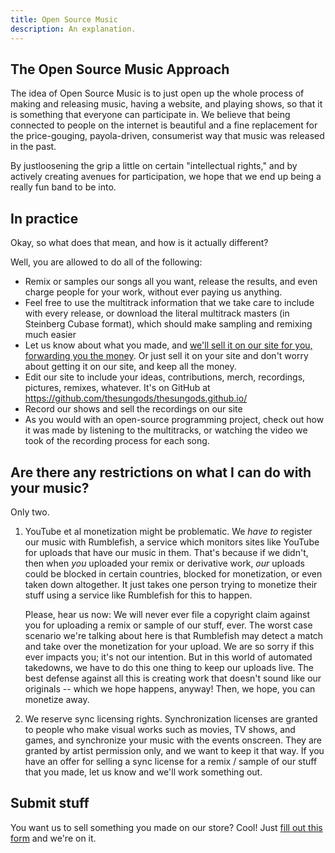 ```yaml
---
title: Open Source Music
description: An explanation.
---
```


## The Open Source Music Approach

The idea of Open Source Music is to just open up the whole process of making and releasing music,
having a website, and playing shows, so that it is something that everyone can participate in. 
We believe that being connected to people on the internet is beautiful and a fine replacement for
the price-gouging, payola-driven, consumerist way that music was released in the past. 

By justloosening the grip a little on certain "intellectual rights," and by actively creating avenues
for participation, we hope that we end up being a really fun band to be into.

## In practice

Okay, so what does that mean, and how is it actually different?

Well, you are allowed to do all of the following:

- Remix or samples our songs all you want, release the results, and even charge people for your work,
  without ever paying us anything.
- Feel free to use the multitrack information that we take care to include with every release, or
  download the literal multitrack masters (in Steinberg Cubase format), which should make
  sampling and remixing much easier
- Let us know about what you made, and [we'll sell it on our site for you, forwarding you the money](#submit-stuff).
  Or just sell it on your site and don't worry about getting it on our site, and keep all the money.
- Edit our site to include your ideas, contributions, merch, recordings, pictures, remixes, whatever.
  It's on GitHub at https://github.com/thesungods/thesungods.github.io/
- Record our shows and sell the recordings on our site
- As you would with an open-source programming project, check out how it was made by listening to the
  multitracks, or watching the video we took of the recording process for each song.
  
## Are there any restrictions on what I can do with your music?

Only two. 

1. YouTube et al monetization might be problematic. We *have to* register our music with Rumblefish,
   a service which monitors sites like YouTube for uploads that have our music in them. That's because
   if we didn't, then when *you* uploaded your remix or derivative work, *our* uploads could be blocked
   in certain countries, blocked for monetization, or even taken down altogether. It just takes one person
   trying to monetize their stuff using a service like Rumblefish for this to happen.
   
   Please, hear us now: We will never ever file a copyright claim against you for uploading a remix or
   sample of our stuff, ever. The worst case scenario we're talking about here is that Rumblefish
   may detect a match and take over the monetization for your upload. We are so sorry
   if this ever impacts you; it's not our intention. But in this world of automated takedowns, we have
   to do this one thing to keep our uploads live. The best defense against all this is creating work
   that doesn't sound like our originals -- which we hope happens, anyway! Then, we hope, you can 
   monetize away.
2. We reserve sync licensing rights. Synchronization licenses are granted to people who make visual
   works such as movies, TV shows, and games, and synchronize your music with the events onscreen. They
   are granted by artist permission only, and we want to keep it that way. If you have an offer for
   selling a sync license for a remix / sample of our stuff that you made, let us know and we'll work
   something out. 
   
## Submit stuff

You want us to sell something you made on our store? Cool! Just
[fill out this form](https://docs.google.com/forms/d/1TI12r-L-9Vha2bnLbB9VJc8owg_xGVlVQDrCUTayHhM/formResponse)
and we're on it.
